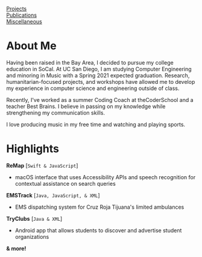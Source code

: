 [Projects](/projects/projects.md)  
[Publications](/publications.md)  
[Miscellaneous](/miscellaneous.md)  

<!---
You can use the [editor on GitHub](https://github.com/jamesbasa/jamesbasa.github.io/edit/master/README.md) to maintain and preview the content for your website in Markdown files.
Whenever you commit to this repository, GitHub Pages will run [Jekyll](https://jekyllrb.com/) to rebuild the pages in your site, from the content in your Markdown files.
[Markdown](https://guides.github.com/features/mastering-markdown/) block below
# Header 1
## Header 2
### Header 3
[Link](url) and ![Image](src)
**Bold** and _Italic_ and `Code` text
--->

# About Me

Having been raised in the Bay Area, I decided to pursue my college education in SoCal. At UC San Diego, I am studying Computer Engineering and minoring in Music with a Spring 2021 expected graduation. Research, humanitarian-focused projects, and workshops have allowed me to develop my experience in computer science and engineering outside of class.

Recently, I've worked as a summer Coding Coach at theCoderSchool and a teacher Best Brains. I believe in passing on my knowledge while strengthening my communication skills.

I love producing music in my free time and watching and playing sports.


# Highlights

**ReMap** [`Swift & JavaScript`]
- macOS interface that uses Accessibility APIs and speech recognition for contextual assistance on search queries  

**EMSTrack** [`Java, JavaScript, & XML`]
- EMS dispatching system for Cruz Roja Tijuana's limited ambulances 

**TryClubs** [`Java & XML`]
- Android app that allows students to discover and advertise student organizations 

**& more!**
